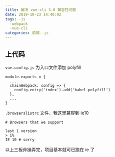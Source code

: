 ```yaml
---
title: 解决 vue-cli 3.0 兼容性问题
date: 2019-10-23 14:40:02
tags: -js
  -webpack
  -vue-cli
categories: 前端--js
---
```


<!-- more -->
## 上代码

`vue.config.js` 为入口文件添加 polyfill

```
module.exports = {
  ...
  chainWebpack: config => {
    config.entry('index').add('babel-polyfill')
  },
  ...
}
```

`.browserslistrc` 文件，我这里兼容到 ie10

```
# Browsers that we support

last 1 version
> 1%
IE 10 # sorry
```

以上三板斧操弄完，项目基本就可已跑在 ie 了
